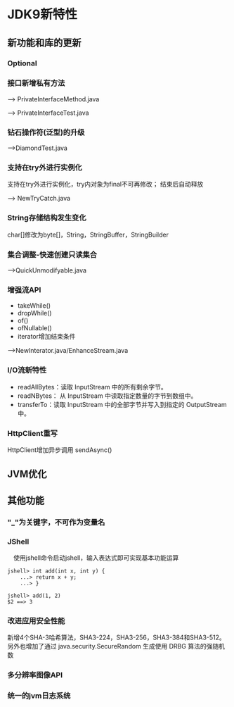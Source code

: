 # JDK9新特性
## 新功能和库的更新
### Optional

### 接口新增私有方法
--> PrivateInterfaceMethod.java

--> PrivateInterfaceTest.java
### 钻石操作符(泛型)的升级
-->DiamondTest.java
### 支持在try外进行实例化

支持在try外进行实例化，try内对象为final不可再修改； 结束后自动释放

--> NewTryCatch.java
### String存储结构发生变化

char[]修改为byte[]，String，StringBuffer，StringBuilder

### 集合调整-快速创建只读集合
-->QuickUnmodifyable.java

### 增强流API
- takeWhile()
- dropWhile()
- of()
- ofNullable()
- iterator增加结束条件

-->NewInterator.java/EnhanceStream.java

### I/O流新特性

- readAllBytes：读取 InputStream 中的所有剩余字节。 
- readNBytes： 从 InputStream 中读取指定数量的字节到数组中。 
- transferTo：读取 InputStream 中的全部字节并写入到指定的 OutputStream 中。

### HttpClient重写
HttpClient增加异步调用 sendAsync()

## JVM优化

## 其他功能
### "_"为关键字，不可作为变量名
### JShell
　使用jshell命令启动jshell，输入表达式即可实现基本功能运算
```
jshell> int add(int x, int y) {
    ...> return x + y;
    ...> }

jshell> add(1, 2)
$2 ==> 3

```

### 改进应用安全性能

新增4个SHA-3哈希算法，SHA3-224，SHA3-256，SHA3-384和SHA3-512。另外也增加了通过 java.security.SecureRandom 生成使用 DRBG 算法的强随机数

### 多分辨率图像API
### 统一的jvm日志系统